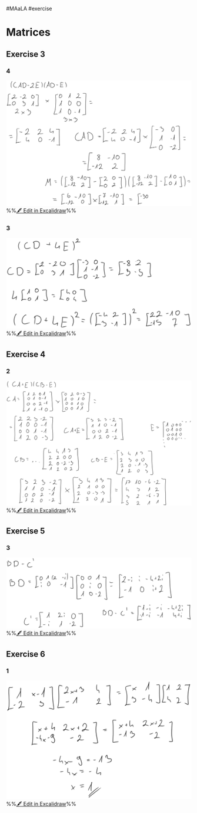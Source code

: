 #MAaLA #exercise 

# Matrices
## Exercise 3
### 4
![](attachments/Exercise%205%2017.04.2024%2017.04.2024%2008_22_21.excalidraw.svg)
%%[🖋 Edit in Excalidraw](attachments/Exercise%205%2017.04.2024%2017.04.2024%2008_22_21.excalidraw.md)%%

### 3
![](attachments/Exercise%205%2017.04.2024%2017.04.2024%2008_29_40.excalidraw.svg)
%%[🖋 Edit in Excalidraw](attachments/Exercise%205%2017.04.2024%2017.04.2024%2008_29_40.excalidraw.md)%%

## Exercise 4
### 2
![](attachments/Exercise%205%2017.04.2024%2017.04.2024%2008_34_49.excalidraw.svg)
%%[🖋 Edit in Excalidraw](attachments/Exercise%205%2017.04.2024%2017.04.2024%2008_34_49.excalidraw.md)%%

## Exercise 5
### 3
![](attachments/Exercise%205%2017.04.2024%2017.04.2024%2008_45_49.excalidraw.svg)
%%[🖋 Edit in Excalidraw](attachments/Exercise%205%2017.04.2024%2017.04.2024%2008_45_49.excalidraw.md)%%

## Exercise 6
### 1
![](attachments/Exercise%205%2017.04.2024%2017.04.2024%2008_51_50.excalidraw.svg)
%%[🖋 Edit in Excalidraw](attachments/Exercise%205%2017.04.2024%2017.04.2024%2008_51_50.excalidraw.md)%%